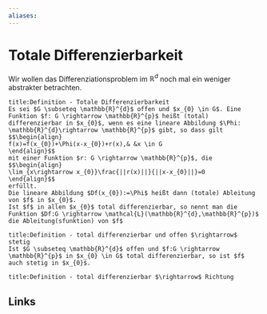 ```yaml
---
aliases: 
---
```

# Totale Differenzierbarkeit 
Wir wollen das Differenziationsproblem im $\mathbb{R}^{d}$ noch mal ein weniger abstrakter betrachten.
```ad-abstract
title:Definition - Totale Differenzierbarkeit
Es sei $G \subseteq \mathbb{R}^{d}$ offen und $x_{0} \in G$. Eine Funktion $f: G \rightarrow \mathbb{R}^{p}$ heißt (total) differenzierbar in $x_{0}$, wenn es eine lineare Abbildung $\Phi: \mathbb{R}^{d}\rightarrow \mathbb{R}^{p}$ gibt, so dass gilt
$$\begin{align}
f(x)=f(x_{0})+\Phi(x-x_{0})+r(x),& &x \in G
\end{align}$$
mit einer Funktion $r: G \rightarrow \mathbb{R}^{p}$, die
$$\begin{align}
\lim_{x\rightarrow x_{0}}\frac{||r(x)||}{||x-x_{0}||}=0
\end{align}$$
erfüllt.
Die lineare Abbildung $Df(x_{0}):=\Phi$ heißt dann (totale) Ableitung von $f$ in $x_{0}$.
Ist $f$ in allen $x_{0}$ total differenzierbar, so nennt man die Funktion $Df:G \rightarrow \mathcal{L}(\mathbb{R}^{d},\mathbb{R}^{p})$ die Ableitung(sfunktion) von $f$
```
```ad-abstract
title:Definition - total differenzierbar und offen $\rightarrow$ stetig
Ist $G \subseteq \mathbb{R}^{d}$ offen und $f:G \rightarrow \mathbb{R}^{p}$ in $x_{0} \in G$ total differenzierbar, so ist $f$ auch stetig in $x_{0}$.
```
```ad-abstract
title:Definition - total differenzierbar $\rightarrow$ Richtung
```
## Links